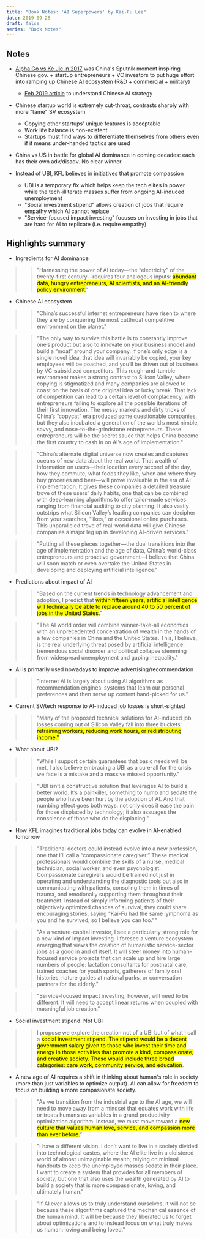 ```yaml
---
title: "Book Notes: 'AI Superpowers' by Kai-Fu Lee"
date: 2019-09-28
draft: false
series: "Book Notes"
---
```


## Notes

* [Alpha Go vs Ke Jie in 2017](https://en.wikipedia.org/wiki/AlphaGo_versus_Ke_Jie) was China's Sputnik moment inspiring Chinese gov. + startup entrepreneurs + VC investors to put huge effort into ramping up Chinese AI ecosystem (R&D + commercial + military)
  * [Feb 2019 article](https://www.cnas.org/publications/reports/understanding-chinas-ai-strategy) to understand Chinese AI strategy

* Chinese startup world is extremely cut-throat, contrasts sharply with more "tame" SV ecosystem
  * Copying other startups' unique features is acceptable
  * Work life balance is non-existent
  * Startups must find ways to differentiate themselves from others even if it means under-handed tactics are used

* China vs US in battle for global AI dominance in coming decades: each has their own adv/disadv. No clear winner.

* Instead of UBI, KFL believes in initiatives that promote compassion
  * UBI is a temporary fix which helps keep the tech elites in power while the tech-illiterate masses suffer from ongoing AI-induced unemployment
  * "Social investment stipend" allows creation of jobs that require empathy which AI cannot replace
  * "Service-focused impact investing" focuses on investing in jobs that are hard for AI to replicate (i.e. require empathy)

## Highlights summary

* Ingredients for AI dominance

>> "Harnessing the power of AI today—the “electricity” of the twenty-first century—requires four analogous inputs: <mark>abundant data, hungry entrepreneurs, AI scientists, and an AI-friendly policy environment.</mark>"

* Chinese AI ecosystem

>> "China’s successful internet entrepreneurs have risen to where they are by conquering the most cutthroat competitive environment on the planet."

>> "The only way to survive this battle is to constantly improve one’s product but also to innovate on your business model and build a “moat” around your company. If one’s only edge is a single novel idea, that idea will invariably be copied, your key employees will be poached, and you’ll be driven out of business by VC-subsidized competitors. This rough-and-tumble environment makes a strong contrast to Silicon Valley, where copying is stigmatized and many companies are allowed to coast on the basis of one original idea or lucky break. That lack of competition can lead to a certain level of complacency, with entrepreneurs failing to explore all the possible iterations of their first innovation. The messy markets and dirty tricks of China’s “copycat” era produced some questionable companies, but they also incubated a generation of the world’s most nimble, savvy, and nose-to-the-grindstone entrepreneurs. These entrepreneurs will be the secret sauce that helps China become the first country to cash in on AI’s age of implementation."

>> "China’s alternate digital universe now creates and captures oceans of new data about the real world. That wealth of information on users—their location every second of the day, how they commute, what foods they like, when and where they buy groceries and beer—will prove invaluable in the era of AI implementation. It gives these companies a detailed treasure trove of these users’ daily habits, one that can be combined with deep-learning algorithms to offer tailor-made services ranging from financial auditing to city planning. It also vastly outstrips what Silicon Valley’s leading companies can decipher from your searches, “likes,” or occasional online purchases. This unparalleled trove of real-world data will give Chinese companies a major leg up in developing AI-driven services."

>> "Putting all these pieces together—the dual transitions into the age of implementation and the age of data, China’s world-class entrepreneurs and proactive government—I believe that China will soon match or even overtake the United States in developing and deploying artificial intelligence."

* Predictions about impact of AI 

>> "Based on the current trends in technology advancement and adoption, I predict that <mark>within fifteen years, artificial intelligence will technically be able to replace around 40 to 50 percent of jobs in the United States.</mark>"

>> "The AI world order will combine winner-take-all economics with an unprecedented concentration of wealth in the hands of a few companies in China and the United States. This, I believe, is the real underlying threat posed by artificial intelligence: tremendous social disorder and political collapse stemming from widespread unemployment and gaping inequality."

* AI is primarily used nowadays to improve advertising/recommendation

>> "Internet AI is largely about using AI algorithms as recommendation engines: systems that learn our personal preferences and then serve up content hand-picked for us."


* Current SV/tech response to AI-induced job losses is short-sighted

>> "Many of the proposed technical solutions for AI-induced job losses coming out of Silicon Valley fall into three buckets: <mark> retraining workers, reducing work hours, or redistributing income."

* What about UBI?

>> "While I support certain guarantees that basic needs will be met, I also believe embracing a UBI as a cure-all for the crisis we face is a mistake and a massive missed opportunity."

>> "UBI isn’t a constructive solution that leverages AI to build a better world. It’s a painkiller, something to numb and sedate the people who have been hurt by the adoption of AI. And that numbing effect goes both ways: not only does it ease the pain for those displaced by technology; it also assuages the conscience of those who do the displacing."

* How KFL imagines traditional jobs today can evolve in AI-enabled tomorrow

>> "Traditional doctors could instead evolve into a new profession, one that I’ll call a “compassionate caregiver.” These medical professionals would combine the skills of a nurse, medical technician, social worker, and even psychologist. Compassionate caregivers would be trained not just in operating and understanding the diagnostic tools but also in communicating with patients, consoling them in times of trauma, and emotionally supporting them throughout their treatment. Instead of simply informing patients of their objectively optimized chances of survival, they could share encouraging stories, saying “Kai-Fu had the same lymphoma as you and he survived, so I believe you can too.”"

>> "As a venture-capital investor, I see a particularly strong role for a new kind of impact investing. I foresee a venture ecosystem emerging that views the creation of humanistic service-sector jobs as a good in and of itself. It will steer money into human-focused service projects that can scale up and hire large numbers of people: lactation consultants for postnatal care, trained coaches for youth sports, gatherers of family oral histories, nature guides at national parks, or conversation partners for the elderly."

>> "Service-focused impact investing, however, will need to be different. It will need to accept linear returns when coupled with meaningful job creation."

* Social investment stipend. Not UBI

>> I propose we explore the creation not of a UBI but of what I call a <mark>social investment stipend. The stipend would be a decent government salary given to those who invest their time and energy in those activities that promote a kind, compassionate, and creative society. These would include three broad categories: care work, community service, and education</mark>.

* A new age of AI requires a shift in thinking about human's role in society (more than just variables to optimize output). AI can allow for freedom to focus on building a more compasionate society.

>> "As we transition from the industrial age to the AI age, we will need to move away from a mindset that equates work with life or treats humans as variables in a grand productivity optimization algorithm. Instead, we must move toward a <mark>new culture that values human love, service, and compassion more than ever before.</mark>"

>> "I have a different vision. I don’t want to live in a society divided into technological castes, where the AI elite live in a cloistered world of almost unimaginable wealth, relying on minimal handouts to keep the unemployed masses sedate in their place. I want to create a system that provides for all members of society, but one that also uses the wealth generated by AI to build a society that is more compassionate, loving, and ultimately human."

>> "If AI ever allows us to truly understand ourselves, it will not be because these algorithms captured the mechanical essence of the human mind. It will be because they liberated us to forget about optimizations and to instead focus on what truly makes us human: loving and being loved."

